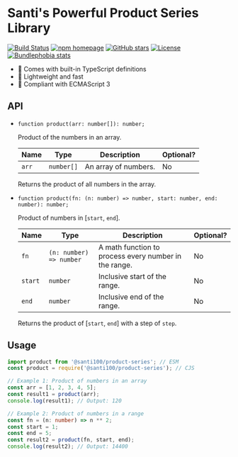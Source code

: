 # Santi's Powerful Product Series Library

[![Build Status](https://github.com/santi100a/product-series/actions/workflows/ci.yml/badge.svg)](https://github.com/santi100a/product-series/actions)
[![npm homepage](https://img.shields.io/npm/v/@santi100/product-series)](https://npmjs.org/package/@santi100/product-series)
[![GitHub stars](https://img.shields.io/github/stars/santi100a/product-series.svg)](https://github.com/santi100a/product-series)
[![License](https://img.shields.io/github/license/santi100a/product-series.svg)](https://github.com/santi100a/product-series)
[![Bundlephobia stats](https://img.shields.io/bundlephobia/min/@santi100/product-series)](https://bundlephobia.com/package/@santi100/product-series@latest)

- 📘 Comes with built-in TypeScript definitions
- 🚀 Lightweight and fast
- 👴 Compliant with ECMAScript 3

## API

- `function product(arr: number[]): number;`

  Product of the numbers in an array.

  | Name  | Type       | Description           | Optional? |
  | ----- | ---------- | --------------------- | --------- |
  | `arr` | `number[]` | An array of numbers.  | No        |

  Returns the product of all numbers in the array.

- `function product(fn: (n: number) => number, start: number, end: number): number;`

  Product of numbers in [`start`, `end`].

  | Name    | Type                    | Description                                            | Optional? |
  | ------- | ----------------------- | ------------------------------------------------------ | --------- |
  | `fn`    | `(n: number) => number` | A math function to process every number in the range.  | No        |
  | `start` | `number`                | Inclusive start of the range.                          | No        |
  | `end`   | `number`                | Inclusive end of the range.                            | No        |

  Returns the product of [`start`, `end`] with a step of `step`.

## Usage

```typescript
import product from '@santi100/product-series'; // ESM
const product = require('@santi100/product-series'); // CJS

// Example 1: Product of numbers in an array
const arr = [1, 2, 3, 4, 5];
const result1 = product(arr);
console.log(result1); // Output: 120

// Example 2: Product of numbers in a range
const fn = (n: number) => n ** 2;
const start = 1;
const end = 5;
const result2 = product(fn, start, end);
console.log(result2); // Output: 14400

```
